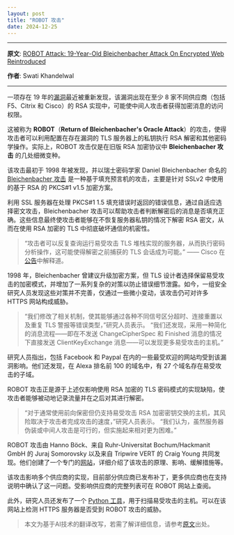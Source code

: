 ```yaml
---
layout: post
title: "ROBOT 攻击"
date: 2024-12-25
---
```


---

**原文**: [ROBOT Attack: 19-Year-Old Bleichenbacher Attack On Encrypted Web Reintroduced](https://thehackernews.com/2017/12/bleichenbacher-robot-rsa.html)

**作者**: Swati Khandelwal

---

一项存在 19 年的[漏洞](https://robotattack.org/)最近被重新发现，该漏洞出现在至少 8 家不同供应商（包括 F5、Citrix 和 Cisco）的 RSA 实现中，可能使中间人攻击者获得加密消息的访问权限。

这被称为 **ROBOT**（**Return of Bleichenbacher's Oracle Attack**）的攻击，使得攻击者可以利用配置在存在漏洞的 TLS 服务器上的私钥执行 RSA 解密和其他密码学操作。实际上，ROBOT 攻击仅是在旧版 RSA 加密协议中 **Bleichenbacher 攻击** 的几处细微变种。

该攻击最初于 1998 年被发现，并以瑞士密码学家 Daniel Bleichenbacher 命名的 [Bleichenbacher 攻击](https://archiv.infsec.ethz.ch/education/fs08/secsem/bleichenbacher98.pdf) 是一种基于填充预言机的攻击，主要是针对 SSLv2 中使用的基于 RSA 的 PKCS#1 v1.5 加密方案。

利用 SSL 服务器在处理 PKCS#1 1.5 填充错误时返回的错误信息，通过自适应选择密文攻击，Bleichenbacher 攻击可以帮助攻击者判断解密后的消息是否填充正确。这些信息最终使攻击者能够在不恢复服务器私钥的情况下解密 RSA 密文，从而在使用 RSA 加密的 TLS 中彻底破坏通信的机密性。

> “攻击者可以反复查询运行易受攻击 TLS 堆栈实现的服务器，从而执行密码分析操作，这可能使得解密之前捕获的 TLS 会话成为可能。”
> —— Cisco 在[公告](https://tools.cisco.com/security/center/content/CiscoSecurityAdvisory/cisco-sa-20171212-bleichenbacher)中解释道。

1998 年，Bleichenbacher 曾建议升级加密方案，但 TLS 设计者选择保留易受攻击的加密模式，并增加了一系列复杂的对策以防止错误细节泄露。如今，一组安全研究人员发现这些对策并不完善，仅通过一些微小变动，该攻击仍可对许多 HTTPS 网站构成威胁。

> “我们修改了相关机制，使其能够通过各种不同信号区分超时、连接重置以及重复 TLS 警报等错误类型，”研究人员表示。
> “我们还发现，采用一种简化的消息流程——即在不发送 ChangeCipherSpec 和 Finished 消息的情况下直接发送 ClientKeyExchange 消息——可以发现更多易受攻击的主机。”

研究人员指出，包括 Facebook 和 Paypal 在内的一些最受欢迎的网站均受到该漏洞影响。他们还发现，在 Alexa 排名前 100 的域名中，有 27 个域名存在易受攻击的子域。

ROBOT 攻击正是源于上述仅影响使用 RSA 加密的 TLS 密码模式的实现缺陷，使攻击者能够被动地记录流量并在之后对其进行解密。

> “对于通常使用前向保密但仍支持易受攻击 RSA 加密密钥交换的主机，其风险取决于攻击者完成攻击的速度，”研究人员表示。
> “我们认为，虽然服务器伪装或中间人攻击是可行的，但实施起来相对更为困难。”

ROBOT 攻击由 Hanno Böck、来自 Ruhr-Universitat Bochum/Hackmanit GmbH 的 Juraj Somorovsky 以及来自 Tripwire VERT 的 Craig Young 共同发现。他们创建了一个专门的[网站](https://robotattack.org/)，详细介绍了该攻击的原理、影响、缓解措施等。

该攻击影响多个供应商的实现，目前部分供应商已发布补丁，更多供应商也在支持说明中确认了这一问题。受影响供应商的完整列表可在 ROBOT 网站上查阅。

此外，研究人员还发布了一个 [Python 工具](https://github.com/robotattackorg/robot-detect)，用于扫描易受攻击的主机。可以在该网站上检测 HTTPS 服务器是否受到 ROBOT 攻击的威胁。

> 本文为基于AI技术的翻译改写，若需了解详细信息，请参考[原文](https://thehackernews.com/2017/12/bleichenbacher-robot-rsa.html)出处。
